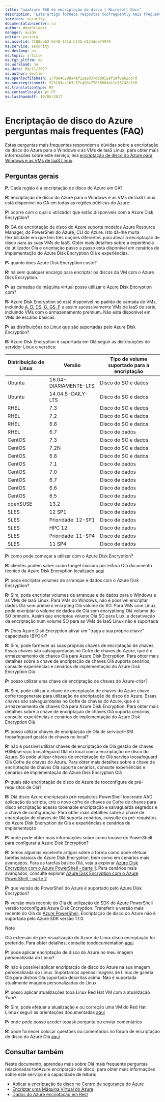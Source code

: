 ```yaml
---
title: "aaaAzure FAQ de encriptação de disco | Microsoft Docs"
description: "Este artigo fornece respostas toofrequently mais frequentes sobre o Microsoft Azure disco encriptação para o Windows e as VMs de IaaS Linux."
services: security
documentationcenter: na
author: deventiwari
manager: avibm
editor: yuridio
ms.assetid: 7188da52-5540-421d-bf45-d124dee74979
ms.service: security
ms.devlang: na
ms.topic: article
ms.tgt_pltfrm: na
ms.workload: na
ms.date: 08/11/2017
ms.author: devtiw
ms.openlocfilehash: 17f084628ba4ef22e9d37dd3052ef10f8eb2cd7d
ms.sourcegitcommit: 523283cc1b3c37c428e77850964dc1c33742c5f0
ms.translationtype: MT
ms.contentlocale: pt-PT
ms.lasthandoff: 10/06/2017
---
```

# <a name="azure-disk-encryption-frequently-asked-questions-faq"></a>Encriptação de disco do Azure perguntas mais frequentes (FAQ)

Estas perguntas mais frequentes respondem a dúvidas sobre a encriptação de disco do Azure para o Windows e as VMs de IaaS Linux, para obter mais informações sobre este serviço, leia [encriptação de disco do Azure para Windows e as VMs de IaaS Linux](https://docs.microsoft.com/azure/security/azure-security-disk-encryption).

## <a name="general-questions"></a>Perguntas gerais
**P.** Cada região é a encriptação de disco do Azure em GA?

**R:** encriptação de disco do Azure para o Windows e as VMs de IaaS Linux está disponível no GA em todas as regiões públicas do Azure.

**P:** ocorre com o qual o utilizador que estão disponíveis com a Azure Disk Encryption?

**R:** GA de encriptação de disco do Azure suporta modelos Azure Resource Manager, do PowerShell do Azure, CLI do Azure. Isto dá-lhe muita flexibilidade em que tem três opções diferentes para ativar a encriptação de disco para as suas VMs de IaaS. Obter mais detalhes sobre a experiência de utilizador Olá e orientação passo a passo está disponível em cenários de implementação do Azure Disk Encryption Olá e experiências.

**P:** quanto does Azure Disk Encryption custo?

**R:** há sem qualquer encargo para encriptar os discos da VM com o Azure Disk Encryption.

**P:** as camadas de máquina virtual posso utilizar o Azure Disk Encryption com?

**R:** Azure Disk Encryption só está disponível no padrão de camada de VMs, incluindo [A, D, DS, G, GS, F](https://azure.microsoft.com/pricing/details/virtual-machines/) e assim sucessivamente VMs de IaaS de série, incluindo VMs com o armazenamento premium. Não está disponível em VMs de escalão básicas.

**P:** as distribuições do Linux que são suportadas pelo Azure Disk Encryption?

**R:** Azure Disk Encryption é suportada em Olá seguir as distribuições de servidor Linux e versões:

| Distribuição de Linux | Versão | Tipo de volume suportado para a encriptação|
| --- | --- |--- |
| Ubuntu | 16.04-DIARIAMENTE-LTS | Disco do SO e dados |
| Ubuntu | 14.04.5-DAILY-LTS | Disco do SO e dados |
| RHEL | 7.3 | Disco do SO e dados |
| RHEL | 7.2 | Disco do SO e dados |
| RHEL | 6.8 | Disco do SO e dados |
| RHEL | 6.7 | Disco de dados |
| CentOS | 7.3 | Disco do SO e dados |
| CentOS | 7.2N | Disco do SO e dados |
| CentOS | 6.8 | Disco do SO e dados |
| CentOS | 7.1 | Disco de dados |
| CentOS | 7.0 | Disco de dados |
| CentOS | 6.7 | Disco de dados |
| CentOS | 6.6 | Disco de dados |
| CentOS | 6.5 | Disco de dados |
| openSUSE | 13.2 | Disco de dados |
| SLES | 12 SP1 | Disco de dados |
| SLES | Prioridade: 12-SP1 | Disco de dados |
| SLES | HPC 12 | Disco de dados |
| SLES | Prioridade: 11-SP4 | Disco de dados |
| SLES | 11 SP4 | Disco de dados |

**P:** como pode começar a utilizar com o Azure Disk Encryption?

**R:** clientes podem saber como tooget iniciado por leitura Olá documento técnico da Azure Disk Encryption localizado [aqui](https://docs.microsoft.com/azure/security/azure-security-disk-encryption)

**P:** pode encriptar volumes de arranque e dados com o Azure Disk Encryption?

**R:** Sim, pode encriptar volumes de arranque e de dados para o Windows e as VMs de IaaS Linux. Para VMs do Windows, não é possível encriptar dados Olá sem primeiro encrpting Olá volume do SO. Para VMs com Linux, pode encriptar o volume de dados de Olá sem encryptinng Olá volume do SO primeiro. Assim que encriptou volume Olá SO para Liux, a desativação da encriptação num volume SO para as VMs de IaaS Linux não é suportada

**P:** Does Azure Disk Encryption ativar um "traga a sua própria chave" capacidade (BYOK)?

**R:** Sim, pode fornecer as suas próprias chaves de encriptação de chaves. Essas chaves são salvaguardadas no Cofre de chaves do Azure, que é o armazenamento de chaves Olá para Azure Disk Encryption. Para obter mais detalhes sobre a chave de encriptação de chaves Olá suporta cenários, consulte experiências e cenários de implementação do Azure Disk Encryption Olá

**P:** posso utilizar uma chave de encriptação de chaves do Azure-criar?

**R:** Sim, pode utilizar a chave de encriptação de chaves do Azure chave cofre toogenerate para utilização de encriptação de disco do Azure. Essas chaves são salvaguardadas no Cofre de chaves do Azure, que é o armazenamento de chaves Olá para Azure Disk Encryption. Para obter mais detalhes sobre a chave de encriptação de chaves Olá suporta cenários, consulte experiências e cenários de implementação do Azure Disk Encryption Olá

**P:** posso utilizar chaves de encriptação de Olá de serviço/HSM toosafeguard gestão de chaves no local?

**R:** não é possível utilizar chaves de encriptação de Olá gestão de chaves HSM/serviço toosafeguard Olá no local com a encriptação de disco do Azure. Só pode utilizar chaves de encriptação de Olá serviço toosafeguard Olá Cofre de chaves do Azure. Para obter mais detalhes sobre a chave de encriptação de chaves Olá suporta cenários, consulte experiências e cenários de implementação do Azure Disk Encryption Olá

**P:** quais são encriptação de disco do Azure de tooconfigure de pré-requisitos de Olá?

**R:** Olá disco Azure encriptação pré-requisitos PowerShell toocreate AAD aplicação de scripts, crie o novo cofre de chaves ou Cofre de chaves para disco encriptação acesso tooenable encriptação e salvaguarda segredos e a chave de configuração.  Para obter mais detalhes sobre a chave de encriptação de chaves de Olá suporta cenários, consulte os pré-requisitos do Azure Disk Encryption de Olá e experiências e cenários de implementação

**P:** onde pode obter mais informações sobre como toouse do PowerShell para configurar a Azure Disk Encryption?

**R:** temos algumas excelente artigos sobre a forma como pode efetuar tarefas básicas do Azure Disk Encryption, bem como em cenários mais avançados. Para as tarefas básico Olá, veja a explorar [Azure Disk Encryption com o Azure PowerShell - parte 1](https://blogs.msdn.microsoft.com/azuresecurity/2015/11/16/explore-azure-disk-encryption-with-azure-powershell/). Para cenários mais avançados, consulte explorar [Azure Disk Encryption com o Azure PowerShell – parte 2](https://blogs.msdn.microsoft.com/azuresecurity/2015/11/21/explore-azure-disk-encryption-with-azure-powershell-part-2/)

**P:** que versão do PowerShell do Azure é suportado pelo Azure Disk Encryption?

**R:** versão mais recente do Olá de utilização do SDK do Azure PowerShell versão tooconfigure Azure Disk Encryption. Transferir a versão mais recente do Olá do [Azure PowerShell](https://github.com/Azure/azure-powershell/releases). Encriptação de disco do Azure não é suportada pelo Azure SDK versão 1.1.0.

> [!NOTE]
> Olá extensão de pré-visualização do Azure de Linux disco encriptação foi preterido. Para obter detalhes, consulte toodocumentation [aqui](https://blogs.msdn.microsoft.com/azuresecurity/2017/07/12/deprecating-azure-disk-encryption-preview-extension-for-linux-iaas-vms/)

**P:** pode aplicar encriptação de disco do Azure no meu imagem personalizada do Linux?

**R:** não é possível aplicar encriptação de disco do Azure na sua imagem personalizada do Linux. Suportamos apenas imagens de Linux de galeria Olá para distros Olá suportado descritas acima. Não é suportada atualmente imagens personalizadas do Linux

**P:** posso aplicar atualizações tooa Linux Red Hat VM com a atualização Yum?

**R:** Sim, pode efetuar a atualização e ou correção uma VM do Red Hat Linnux seguir as orientações documentadas [aqui](https://blogs.msdn.microsoft.com/azuresecurity/2017/07/13/applying-updates-to-a-encrypted-azure-iaas-red-hat-vm-using-yum-update/)

**P:** onde pode posso aceder tooask pergunta ou enviar comentários

**R:** pode fornecer colocar questões ou comentários no fórum de encriptação de disco do Azure Olá [aqui](https://social.msdn.microsoft.com/Forums/home?forum=AzureDiskEncryption)

## <a name="see-also"></a>Consultar também
Neste documento, aprendeu mais sobre Olá mais frequente perguntas relacionadas tooAzure encriptação de disco, para obter mais informações sobre este serviço e a capacidade de leitura:

- [Aplicar a encriptação de disco no Centro de segurança do Azure](https://docs.microsoft.com/azure/security-center/security-center-apply-disk-encryption)
- [Encriptar uma Máquina Virtual do Azure](https://docs.microsoft.com/azure/security-center/security-center-disk-encryption)
- [Dados do Azure encriptação em Rest](https://docs.microsoft.com/azure/security/azure-security-encryption-atrest)
